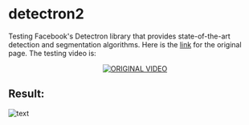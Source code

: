 # detectron2
Testing Facebook's Detectron library that provides state-of-the-art detection and segmentation algorithms. Here is the [link](https://github.com/facebookresearch/detectron2) for the original page. The testing video is:

<div align="center">
  <a href="https://www.youtube.com/watch?v=WIU-79QlKa4"><img src="https://www.youtube.com/watch?v=WIU-79QlKa4" alt="ORIGINAL VIDEO"></a>
</div>

## Result:

![text]([http://url/to/img.png](https://github.com/BZWayne/detectron2/blob/main/output_image.png))

